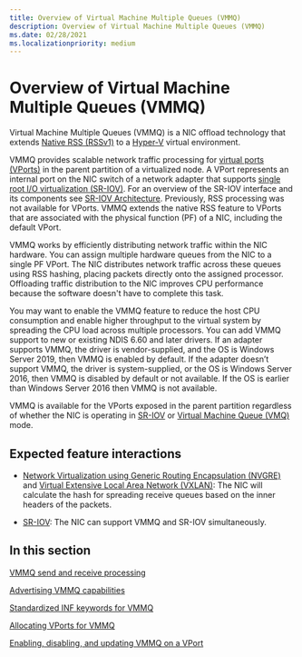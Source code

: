 ```yaml
---
title: Overview of Virtual Machine Multiple Queues (VMMQ)
description: Overview of Virtual Machine Multiple Queues (VMMQ)
ms.date: 02/28/2021
ms.localizationpriority: medium
---
```


# Overview of Virtual Machine Multiple Queues (VMMQ)


Virtual Machine Multiple Queues (VMMQ) is a NIC offload technology that extends [Native RSS (RSSv1)](introduction-to-receive-side-scaling.md) to a [Hyper-V](overview-of-hyper-v.md) virtual environment.

VMMQ provides scalable network traffic processing for [virtual ports (VPorts)](virtual-ports--vports-.md) in the parent partition of a virtualized node. A VPort represents an internal port on the NIC switch of a network adapter that supports [single root I/O virtualization (SR-IOV)](overview-of-single-root-i-o-virtualization--sr-iov-.md). For an overview of the SR-IOV interface and its components see [SR-IOV Architecture](sr-iov-architecture.md). Previously, RSS processing was not available for VPorts. VMMQ extends the native RSS feature to VPorts that are associated with the physical function (PF) of a NIC, including the default VPort.

VMMQ works by efficiently distributing network traffic within the NIC hardware. You can assign multiple hardware queues from the NIC to a single PF VPort. The NIC distributes network traffic across these queues using RSS hashing, placing packets directly onto the assigned processor. Offloading traffic distribution to the NIC improves CPU performance because the software doesn't have to complete this task.

You may want to enable the VMMQ feature to reduce the host CPU consumption and enable higher throughput to the virtual system by spreading the CPU load across multiple processors. You can add VMMQ support to new or existing NDIS 6.60 and later drivers. If an adapter supports VMMQ, the driver is vendor-supplied, and the OS is Windows Server 2019, then VMMQ is enabled by default. If the adapter doesn’t support VMMQ, the driver is system-supplied, or the OS is Windows Server 2016, then VMMQ is disabled by default or not available. If the OS is earlier than Windows Server 2016 then VMMQ is not available.

VMMQ is available for the VPorts exposed in the parent partition regardless of whether the NIC is operating in [SR-IOV](overview-of-single-root-i-o-virtualization--sr-iov-.md) or [Virtual Machine Queue (VMQ)](virtual-machine-queue--vmq-.md) mode.



## Expected feature interactions

- [Network Virtualization using Generic Routing Encapsulation (NVGRE)](network-virtualization-using-generic-routing-encapsulation--nvgre--task-offload.md) and [Virtual Extensive Local Area Network (VXLAN)](/windows-server/networking/sdn/technologies/hyper-v-network-virtualization/whats-new-hyperv-network-virtualization-windows-server#VXLAN): The NIC will calculate the hash for spreading receive queues based on the inner headers of the packets.

- [SR-IOV](overview-of-single-root-i-o-virtualization--sr-iov-.md): The NIC can support VMMQ and SR-IOV simultaneously.

## In this section

[VMMQ send and receive processing](vmmq-send-and-receive-processing.md)

[Advertising VMMQ capabilities](advertising-vmmq-capabilities.md)

[Standardized INF keywords for VMMQ](standardized-inf-keywords-for-vmmq.md)

[Allocating VPorts for VMMQ](allocating-vports-for-vmmq.md)

[Enabling, disabling, and updating VMMQ on a VPort](updating-vmmq-on-a-vport.md)
